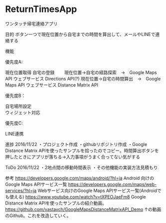 # ReturnTimesApp
ワンタッチ帰宅連絡アプリ

目的
ボタン一つで現在位置から自宅までの時間を算出して、メールやLINEで連絡する

機能

優先度A:

現在位置取得
自宅の登録　　
現在位置→自宅の経路探索　→　Google Maps API ウェブサービス Directions API(?)
現在位置→自宅の時間算出　→　Google Maps API ウェブサービス Distance Matrix API

優先度B：

自宅場所設定  
ウィジェット対応

優先度C:

LINE連携

進捗
2016/11/22
・プロジェクト作成
・githubリポジトリ作成
・Google Distance Matrix APIを使ったサンプルを拾ったのでコピー。時間算出ボタンを押したときにアプリが落ちる→入力事項がうまく合ってない気がする

ToDo
2016/11/22
・2地点間の移動時間表示
・その他機能の実装方法見積もり

参考
https://developers.google.com/maps/android/?hl=ja Android 向けの Google Maps APIサービス一覧
https://developers.google.com/maps/web-services/?hl=ja Webサービス向けのGoogle Maps APIサービス一覧(Androidでも使える)
https://www.youtube.com/watch?v=tXPEOJaeFm8 Google Distance Matrix APIを使ったサンプルの紹介動画。
https://github.com/vastavch/GoogleMapsDistanceMatrixAPI_Demo ↑の動画のGithub。これを改造していく。
